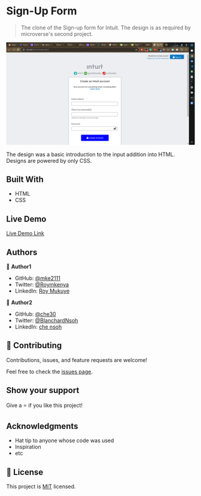 # Sign-Up Form

> The clone of the Sign-up form for Intuit. The design is as required by microverse's second project.

![screenshot](./screenshot.png)

The design was a basic introduction to the input addition into HTML. Designs are powered by only CSS.

## Built With

- HTML
- CSS

## Live Demo

[Live Demo Link](https://mke2111.github.io/SignUpCR1230/)

## Authors

👤 **Author1**

- GitHub: [@mke2111](https://github.com/mke2111)
- Twitter: [@Roymkenya](https://twitter.com/Roymkenya)
- LinkedIn: [Roy Mukuye](https://www.linkedin.com/in/roy-mukuye-42b07b1b4)

👤 **Author2**

- GitHub: [@che30](https://github.com/che30)
- Twitter: [@BlanchardNsoh](https://twitter.com/BlanchardNsoh)
- LinkedIn: [che nsoh](https://www.linkedin.com/in/che-nsoh-9455271b0/)

## 🤝 Contributing

Contributions, issues, and feature requests are welcome!

Feel free to check the [issues page](issues/).

## Show your support

Give a ⭐️ if you like this project!

## Acknowledgments

- Hat tip to anyone whose code was used
- Inspiration
- etc

## 📝 License

This project is [MIT](lic.url) licensed.